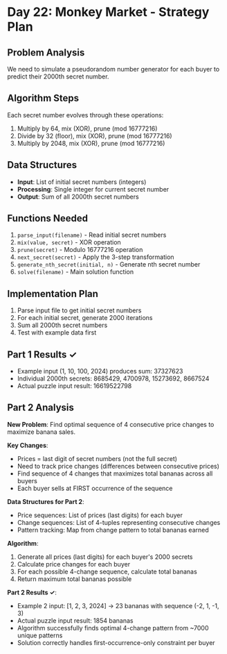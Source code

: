 # Day 22: Monkey Market - Strategy Plan

## Problem Analysis
We need to simulate a pseudorandom number generator for each buyer to predict their 2000th secret number.

## Algorithm Steps
Each secret number evolves through these operations:
1. Multiply by 64, mix (XOR), prune (mod 16777216)
2. Divide by 32 (floor), mix (XOR), prune (mod 16777216)  
3. Multiply by 2048, mix (XOR), prune (mod 16777216)

## Data Structures
- **Input**: List of initial secret numbers (integers)
- **Processing**: Single integer for current secret number
- **Output**: Sum of all 2000th secret numbers

## Functions Needed
1. `parse_input(filename)` - Read initial secret numbers
2. `mix(value, secret)` - XOR operation
3. `prune(secret)` - Modulo 16777216 operation
4. `next_secret(secret)` - Apply the 3-step transformation
5. `generate_nth_secret(initial, n)` - Generate nth secret number
6. `solve(filename)` - Main solution function

## Implementation Plan
1. Parse input file to get initial secret numbers
2. For each initial secret, generate 2000 iterations
3. Sum all 2000th secret numbers
4. Test with example data first

## Part 1 Results ✓
- Example input (1, 10, 100, 2024) produces sum: 37327623
- Individual 2000th secrets: 8685429, 4700978, 15273692, 8667524
- Actual puzzle input result: 16619522798

## Part 2 Analysis
**New Problem**: Find optimal sequence of 4 consecutive price changes to maximize banana sales.

**Key Changes**:
- Prices = last digit of secret numbers (not the full secret)
- Need to track price changes (differences between consecutive prices)
- Find sequence of 4 changes that maximizes total bananas across all buyers
- Each buyer sells at FIRST occurrence of the sequence

**Data Structures for Part 2**:
- Price sequences: List of prices (last digits) for each buyer
- Change sequences: List of 4-tuples representing consecutive changes
- Pattern tracking: Map from change pattern to total bananas earned

**Algorithm**:
1. Generate all prices (last digits) for each buyer's 2000 secrets
2. Calculate price changes for each buyer
3. For each possible 4-change sequence, calculate total bananas
4. Return maximum total bananas possible

**Part 2 Results ✓**:
- Example 2 input: [1, 2, 3, 2024] → 23 bananas with sequence (-2, 1, -1, 3)
- Actual puzzle input result: 1854 bananas
- Algorithm successfully finds optimal 4-change pattern from ~7000 unique patterns
- Solution correctly handles first-occurrence-only constraint per buyer